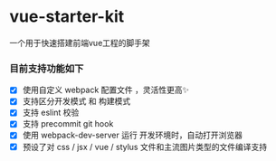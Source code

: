 # vue-starter-kit
一个用于快速搭建前端vue工程的脚手架

### 目前支持功能如下

- [x] 使用自定义 webpack 配置文件 ，灵活性更高:sparkles:
- [x] 支持区分开发模式 和 构建模式
- [x] 支持 eslint 校验
- [x] 支持 precommit git hook
- [x] 使用 webpack-dev-server 运行 开发环境时，自动打开浏览器
- [x] 预设了对 css / jsx / vue / stylus 文件和主流图片类型的文件编译支持
